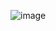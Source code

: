 ![image](https://user-images.githubusercontent.com/45739581/234042716-2f6e7349-9c19-4634-ada5-67c254519762.png)
